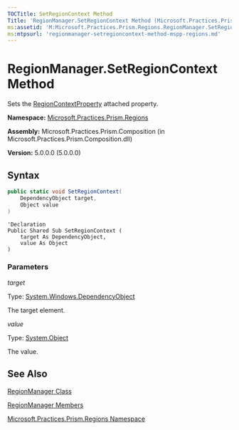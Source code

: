 ```yaml
---
TOCTitle: SetRegionContext Method
Title: 'RegionManager.SetRegionContext Method (Microsoft.Practices.Prism.Regions)'
ms:assetid: 'M:Microsoft.Practices.Prism.Regions.RegionManager.SetRegionContext(System.Windows.DependencyObject,System.Object)'
ms:mtpsurl: 'regionmanager-setregioncontext-method-mspp-regions.md'
---
```



# RegionManager.SetRegionContext Method

Sets the [RegionContextProperty](/patterns-practices/reference/regionmanager-regioncontextproperty-field-mspp-regions) attached property.

**Namespace:** [Microsoft.Practices.Prism.Regions](/patterns-practices/reference/mspp-regions-namespace)

**Assembly:** Microsoft.Practices.Prism.Composition (in Microsoft.Practices.Prism.Composition.dll)

**Version:** 5.0.0.0 (5.0.0.0)

## Syntax

```C#
public static void SetRegionContext(
	DependencyObject target,
	Object value
)
```
```VB
'Declaration
Public Shared Sub SetRegionContext ( 
	target As DependencyObject,
	value As Object
)
```

### Parameters

*target*

Type: [System.Windows.DependencyObject](http://msdn.microsoft.com/en-us/library/ms589309)

The target element.

*value*

Type: [System.Object](http://msdn.microsoft.com/en-us/library/e5kfa45b)

The value.

## See Also

[RegionManager Class](/patterns-practices/reference/regionmanager-class-mspp-regions)

[RegionManager Members](/patterns-practices/reference/regionmanager-members-mspp-regions)

[Microsoft.Practices.Prism.Regions Namespace](/patterns-practices/reference/mspp-regions-namespace)
